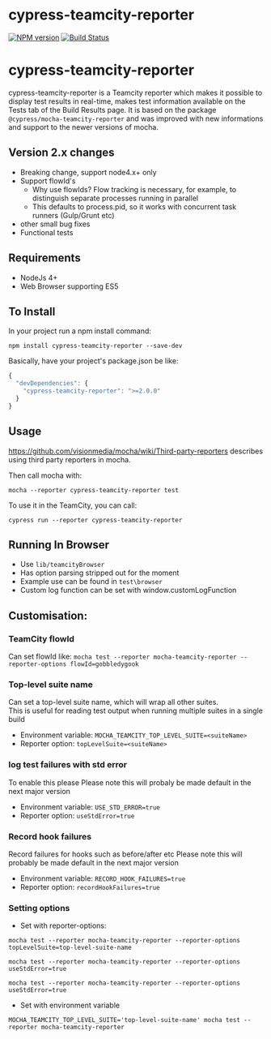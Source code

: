 # cypress-teamcity-reporter

[![NPM version](https://badge.fury.io/js/cypress-teamcity-reporter.svg)](http://badge.fury.io/js/cypress-teamcity-reporter)
[![Build Status](https://travis-ci.org/prma85/cypress-teamcity-reporter.svg?branch=master)](https://travis-ci.org/travisjeffery/mocha-teamcity-reporter)

# cypress-teamcity-reporter

cypress-teamcity-reporter is a Teamcity reporter which makes it possible to display test results in real-time, makes test information
available on the Tests tab of the Build Results page. It is based on the package `@cypress/mocha-teamcity-reporter` and was improved with new informations and support to the newer versions of mocha.

## Version 2.x changes

-   Breaking change, support node4.x+ only
-   Support flowId's
    -   Why use flowIds? Flow tracking is necessary, for example, to distinguish separate processes running in parallel
    -   This defaults to process.pid, so it works with concurrent task runners (Gulp/Grunt etc)
-   other small bug fixes
-   Functional tests

## Requirements

-   NodeJs 4+
-   Web Browser supporting ES5

## To Install

In your project run a npm install command:

`npm install cypress-teamcity-reporter --save-dev`

Basically, have your project's package.json be like:

```js
{
  "devDependencies": {
    "cypress-teamcity-reporter": ">=2.0.0"
  }
}
```

## Usage

https://github.com/visionmedia/mocha/wiki/Third-party-reporters describes using third party reporters in mocha.

Then call mocha with:

`mocha --reporter cypress-teamcity-reporter test`

To use it in the TeamCity, you can call:

`cypress run --reporter cypress-teamcity-reporter`

## Running In Browser

-   Use `lib/teamcityBrowser`
-   Has option parsing stripped out for the moment
-   Example use can be found in `test\browser`
-   Custom log function can be set with window.customLogFunction

## Customisation:

### TeamCity flowId

Can set flowId like:
`mocha test --reporter mocha-teamcity-reporter --reporter-options flowId=gobbledygook`

### Top-level suite name

Can set a top-level suite name, which will wrap all other suites.  
This is useful for reading test output when running multiple suites in a single build

-   Environment variable: `MOCHA_TEAMCITY_TOP_LEVEL_SUITE=<suiteName>`
-   Reporter option: `topLevelSuite=<suiteName>`

### log test failures with std error

To enable this please
Please note this will probaly be made default in the next major version

-   Environment variable: `USE_STD_ERROR=true`
-   Reporter option: `useStdError=true`

### Record hook failures

Record failures for hooks such as before/after etc
Please note this will probably be made default in the next major version

-   Environment variable: `RECORD_HOOK_FAILURES=true`
-   Reporter option: `recordHookFailures=true`

### Setting options

-   Set with reporter-options:

`mocha test --reporter mocha-teamcity-reporter --reporter-options topLevelSuite=top-level-suite-name`

`mocha test --reporter mocha-teamcity-reporter --reporter-options useStdError=true`

`mocha test --reporter mocha-teamcity-reporter --reporter-options useStdError=true`

-   Set with environment variable

`MOCHA_TEAMCITY_TOP_LEVEL_SUITE='top-level-suite-name' mocha test --reporter mocha-teamcity-reporter`
